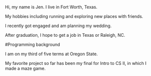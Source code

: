 Hi, my name is Jen. I live in Fort Worth, Texas.

My hobbies including running and exploring new places with friends.

I recently got engaged and am planning my wedding.

After graduation, I hope to get a job in Texas or Raleigh, NC.

#Programming background

I am on my third of five terms at Oregon State.

My favorite project so far has been my final for Intro to CS II, in which I made
a maze game. 
